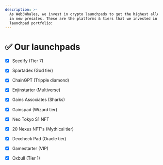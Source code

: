 ```yaml
---
description: >-
  As Web3Whales, we invest in crypto launchpads to get the highest allocations
  in new presales. These are the platforms & tiers that we invested in and our
  launchpad portfolio:
---
```


# ✅ Our launchpads

* [x] Seedify (Tier 7)
* [x] Spartadex (God tier)
* [x] ChainGPT (Tripple diamond)
* [x] Enjinstarter (Multiverse)
* [x] Gains Associates (Sharks)
* [x] Gainspad (Wizard tier)
* [x] Neo Tokyo S1 NFT
* [x] 20 Nexus NFT's (Mythical tier)
* [x] Dexcheck Pad (Oracle tier)
* [x] Gamestarter (VIP)
* [x] Oxbull (Tier 1)

